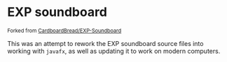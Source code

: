 # EXP soundboard

<sup>Forked from <a href="https://github.com/CardboardBread/EXP-soundboard">CardboardBread/EXP-Soundboard</a></sup>

This was an attempt to rework the EXP soundboard source files into working with `javafx`, as well as updating it to work on modern computers.
